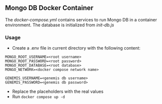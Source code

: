 ## Mongo DB Docker Container

The _docker-compose.yml_ contains services to run Mongo DB in a container environment.
The database is initialized from _init-db.js_

### Usage

- Create a .env file in current directory with the following content:

```
MONGO_ROOT_USERNAME=<root username>
MONGO_ROOT_PASSWORD=<root password>
MONGO_ROOT_DATABASE=<root database>
MONGO_NETWORK=<docker compose network name>

GENEMIS_USERNAME=<genemis db username>
GENEMIS_PASSWORD=<genemis db password>
```
- Replace the placeholders with the real values
- Run ``docker compose up -d``
